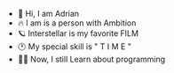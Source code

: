 - 👋 Hi, I am Adrian
- 🔥 I am is a person with Ambition
- 🪐 Interstellar is my favorite FILM
- 🕐 My special skill is " T I M E "
- 👨‍🎓 Now, I still Learn about programming

<!---
Adrian-2014/Adrian-2014 is a ✨ special ✨ repository because its `README.md` (this file) appears on your GitHub profile.
You can click the Preview link to take a look at your changes.
--->
